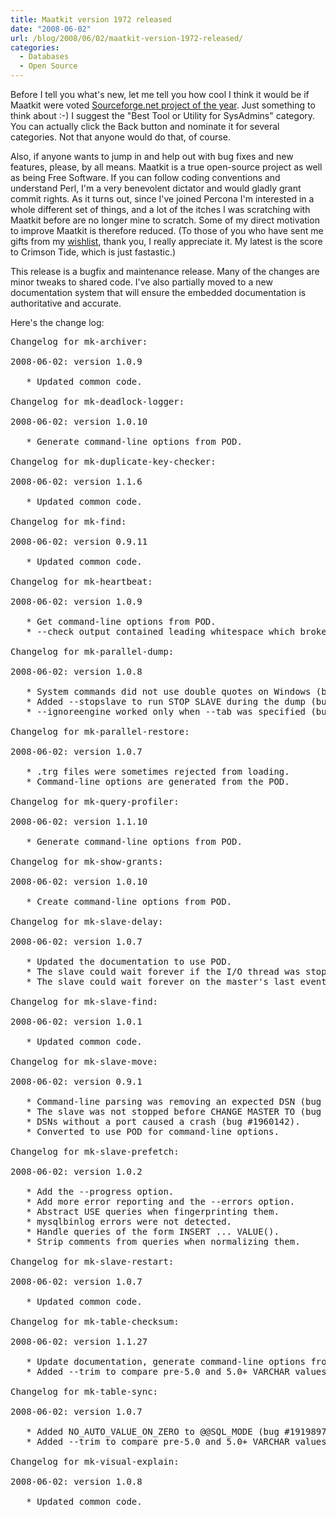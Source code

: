 ```yaml
---
title: Maatkit version 1972 released
date: "2008-06-02"
url: /blog/2008/06/02/maatkit-version-1972-released/
categories:
  - Databases
  - Open Source
---
```


Before I tell you what's new, let me tell you how cool I think it would be if Maatkit were voted [Sourceforge.net project of the year][1]. Just something to think about :-) I suggest the "Best Tool or Utility for SysAdmins" category. You can actually click the Back button and nominate it for several categories. Not that anyone would do that, of course.

Also, if anyone wants to jump in and help out with bug fixes and new features, please, by all means. Maatkit is a true open-source project as well as being Free Software. If you can follow coding conventions and understand Perl, I'm a very benevolent dictator and would gladly grant commit rights. As it turns out, since I've joined Percona I'm interested in a whole different set of things, and a lot of the itches I was scratching with Maatkit before are no longer mine to scratch. Some of my direct motivation to improve Maatkit is therefore reduced. (To those of you who have sent me gifts from my [wishlist][2], thank you, I really appreciate it. My latest is the score to Crimson Tide, which is just fastastic.)

This release is a bugfix and maintenance release. Many of the changes are minor tweaks to shared code. I've also partially moved to a new documentation system that will ensure the embedded documentation is authoritative and accurate.

Here's the change log:

<pre>Changelog for mk-archiver:

2008-06-02: version 1.0.9

   * Updated common code.

Changelog for mk-deadlock-logger:

2008-06-02: version 1.0.10

   * Generate command-line options from POD.

Changelog for mk-duplicate-key-checker:

2008-06-02: version 1.1.6

   * Updated common code.

Changelog for mk-find:

2008-06-02: version 0.9.11

   * Updated common code.

Changelog for mk-heartbeat:

2008-06-02: version 1.0.9

   * Get command-line options from POD.
   * --check output contained leading whitespace which broke Cacti.

Changelog for mk-parallel-dump:

2008-06-02: version 1.0.8

   * System commands did not use double quotes on Windows (bug #1949922).
   * Added --stopslave to run STOP SLAVE during the dump (bug #1923627).
   * --ignoreengine worked only when --tab was specified (bug #1851461).

Changelog for mk-parallel-restore:

2008-06-02: version 1.0.7

   * .trg files were sometimes rejected from loading.
   * Command-line options are generated from the POD.

Changelog for mk-query-profiler:

2008-06-02: version 1.1.10

   * Generate command-line options from POD.

Changelog for mk-show-grants:

2008-06-02: version 1.0.10

   * Create command-line options from POD.

Changelog for mk-slave-delay:

2008-06-02: version 1.0.7

   * Updated the documentation to use POD.
   * The slave could wait forever if the I/O thread was stopped.
   * The slave could wait forever on the master's last event (bug #1959496).

Changelog for mk-slave-find:

2008-06-02: version 1.0.1

   * Updated common code.

Changelog for mk-slave-move:

2008-06-02: version 0.9.1

   * Command-line parsing was removing an expected DSN (bug #1960142).
   * The slave was not stopped before CHANGE MASTER TO (bug #1960142).
   * DSNs without a port caused a crash (bug #1960142).
   * Converted to use POD for command-line options.

Changelog for mk-slave-prefetch:

2008-06-02: version 1.0.2

   * Add the --progress option.
   * Add more error reporting and the --errors option.
   * Abstract USE queries when fingerprinting them.
   * mysqlbinlog errors were not detected.
   * Handle queries of the form INSERT ... VALUE().
   * Strip comments from queries when normalizing them.

Changelog for mk-slave-restart:

2008-06-02: version 1.0.7

   * Updated common code.

Changelog for mk-table-checksum:

2008-06-02: version 1.1.27

   * Update documentation, generate command-line options from POD.
   * Added --trim to compare pre-5.0 and 5.0+ VARCHAR values consistently.

Changelog for mk-table-sync:

2008-06-02: version 1.0.7

   * Added NO_AUTO_VALUE_ON_ZERO to @@SQL_MODE (bug #1919897).
   * Added --trim to compare pre-5.0 and 5.0+ VARCHAR values consistently.

Changelog for mk-visual-explain:

2008-06-02: version 1.0.8

   * Updated common code.
</pre>

 [1]: http://sourceforge.net/awards/cca/?group_id=189154
 [2]: http://www.amazon.com/gp/registry/wishlist/LOE4ZUTKFU39
